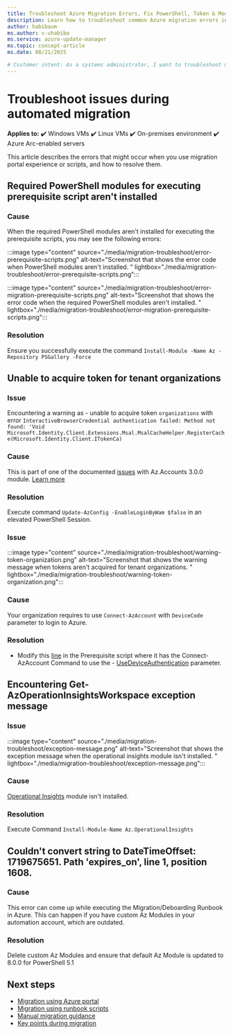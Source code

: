 ```yaml
---
title: Troubleshoot Azure Migration Errors, Fix PowerShell, Token & Module Issues
description: Learn how to troubleshoot common Azure migration errors including PowerShell module issues, token acquisition failures, and outdated Az modules. Step-by-step fixes for portal and script-based migrations.
author: habibaum
ms.author: v-uhabiba
ms.service: azure-update-manager
ms.topic: concept-article
ms.date: 08/21/2025

# Customer intent: As a systems administrator, I want to troubleshoot migration issues from Automation Update Management to Azure Update Manager, so that I can ensure a smooth and successful transition without errors affecting our environment.
---
```


# Troubleshoot issues during automated migration

**Applies to:** :heavy_check_mark: Windows VMs :heavy_check_mark: Linux VMs :heavy_check_mark: On-premises environment :heavy_check_mark: Azure Arc-enabled servers

This article describes the errors that might occur when you use migration portal experience or scripts, and how to resolve them.

## Required PowerShell modules for executing prerequisite script aren't installed

### Cause

When the required PowerShell modules aren't installed for executing the prerequisite scripts, you may see the following errors:

:::image type="content" source="./media/migration-troubleshoot/error-prerequisite-scripts.png" alt-text="Screenshot that shows the error code when PowerShell modules aren't installed. " lightbox="./media/migration-troubleshoot/error-prerequisite-scripts.png":::

:::image type="content" source="./media/migration-troubleshoot/error-migration-prerequisite-scripts.png" alt-text="Screenshot that shows the error code when the required PowerShell modules aren't installed. " lightbox="./media/migration-troubleshoot/error-migration-prerequisite-scripts.png":::

### Resolution

Ensure you successfully execute the command `Install-Module -Name Az -Repository PSGallery -Force`

## Unable to acquire token for tenant organizations 

### Issue

Encountering a warning as - unable to acquire token `organizations` with error `InteractiveBrowserCredential authentication failed: Method not found: 'Void Microsoft.Identity.Client.Extensions.Msal.MsalCacheHelper.RegisterCache(Microsoft.Identity.Client.ITokenCa)`

### Cause

This is part of one of the documented [issues](https://github.com/Azure/azure-powershell/issues/25005) with Az.Accounts 3.0.0 module. [Learn more](/answers/questions/1342970/warning-unable-to-acquire-token-for-tenant-organiz)

### Resolution

Execute command `Update-AzConfig -EnableLoginByWam $false` in an elevated PowerShell Session.

### Issue

:::image type="content" source="./media/migration-troubleshoot/warning-token-organization.png" alt-text="Screenshot that shows the warning message when tokens aren't acquired for tenant organizations. " lightbox="./media/migration-troubleshoot/warning-token-organization.png":::

### Cause

Your organization requires to use `Connect-AzAccount`  with `DeviceCode` parameter to login to Azure.

### Resolution

- Modify this [line](https://github.com/azureautomation/Preqrequisite-for-Migration-from-Azure-Automation-Update-Management-to-Azure-Update-Manager/blob/1750c1758cf9be93153a24b6eb9bfccc174ce66b/MigrationPrerequisites.ps1#L1224) in the Prerequisite script where it has the Connect-AzAccount Command to use the - [UseDeviceAuthentication](/powershell/module/az.accounts/connect-azaccount#-usedeviceauthentication) parameter.


## Encountering Get-AzOperationInsightsWorkspace exception message

### Issue

:::image type="content" source="./media/migration-troubleshoot/exception-message.png" alt-text="Screenshot that shows the exception message when the operational insights module isn't installed. " lightbox="./media/migration-troubleshoot/exception-message.png":::

### Cause

[Operational Insights](/powershell/module/az.operationalinsights/) module isn't installed. 

### Resolution

Execute Command `Install-Module-Name Az.OperationalInsights`

## Couldn't convert string to DateTimeOffset: 1719675651. Path 'expires_on', line 1, position 1608.

### Cause

This error can come up while executing the Migration/Deboarding Runbook in Azure. This can happen if you have custom Az Modules in your automation account, which are outdated.

### Resolution

Delete custom Az Modules and ensure that default Az Module is updated to 8.0.0 for PowerShell 5.1

## Next steps

- [Migration using Azure portal](migration-using-portal.md)
- [Migration using runbook scripts](migration-using-runbook-scripts.md)
- [Manual migration guidance](migration-manual.md)
- [Key points during migration](migration-key-points.md)
